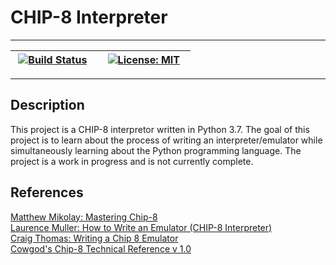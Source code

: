 # CHIP-8 Interpreter

---

| &nbsp;[![Build Status](https://travis-ci.org/IslayLaphroaig/CHIP-8.svg?branch=master)](https://travis-ci.org/IslayLaphroaig/CHIP-8)&nbsp;&nbsp; | &nbsp;&nbsp;[![License: MIT](https://img.shields.io/badge/License-MIT-yellow.svg)](https://opensource.org/licenses/MIT)&nbsp;&nbsp; |
|-------|---------|

---

## Description
This project is a CHIP-8 interpretor written in Python 3.7. The goal of this project is to learn about the process of writing an interpreter/emulator while simultaneously learning about the Python programming language. The project is a work in progress and is not currently complete.

## References

[Matthew Mikolay: Mastering Chip-8](http://mattmik.com/files/chip8/mastering/chip8.html)<br/>
[Laurence Muller: How to Write an Emulator (CHIP-8 Interpreter)](http://www.multigesture.net/articles/how-to-write-an-emulator-chip-8-interpreter/)<br/>
[Craig Thomas: Writing a Chip 8 Emulator](http://craigthomas.ca/blog/2014/06/21/writing-a-chip-8-emulator-part-1/)<br/>
[Cowgod's Chip-8 Technical Reference v 1.0](http://devernay.free.fr/hacks/chip8/C8TECH10.HTM)<br/>
